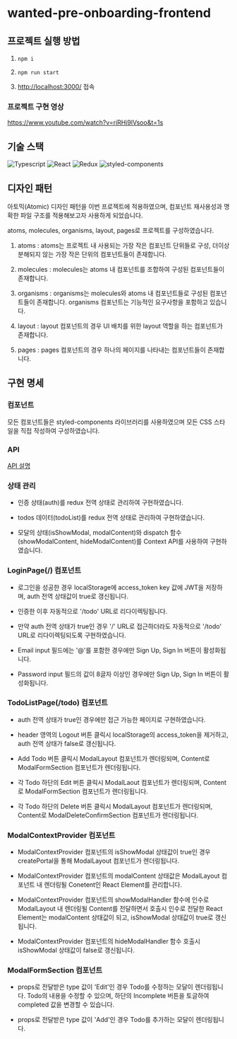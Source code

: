 # wanted-pre-onboarding-frontend

## 프로젝트 실행 방법

1. <code>npm i</code>

2. <code>npm run start</code>

3. <a href="http://localhost:3000/" target="_blank">http://localhost:3000/</a> 접속

### 프로젝트 구현 영상

<a href="https://www.youtube.com/watch?v=riRHi9lVsoo&t=1s">https://www.youtube.com/watch?v=riRHi9lVsoo&t=1s</a>

## 기술 스택

  <img src="https://img.shields.io/badge/typescript-3178C6?style=for-the-badge&logo=typescript&logoColor=white" alt="Typescript">
  <img src="https://img.shields.io/badge/react-61DAFB?style=for-the-badge&logo=react&logoColor=white" alt="React">
  <img src="https://img.shields.io/badge/redux-764ABC?style=for-the-badge&logo=redux&logoColor=white" alt="Redux">
  <img src="https://img.shields.io/badge/styledcomponents-DB7093?style=for-the-badge&logo=styledcomponents&logoColor=white" alt="styled-components">

## 디자인 패턴

아토믹(Atomic) 디자인 패턴을 이번 프로젝트에 적용하였으며, 컴포넌트 재사용성과 명확한 파일 구조를 적용해보고자 사용하게 되었습니다.

atoms, molecules, organisms, layout, pages로 프로젝트를 구성하였습니다.

1. atoms
   : atoms는 프로젝트 내 사용되는 가장 작은 컴포넌트 단위들로 구성, 더이상 분해되지 않는 가장 작은 단위의 컴포넌트들이 존재합니다.

2. molecules
   : molecules는 atoms 내 컴포넌트를 조합하여 구성된 컴포넌트들이 존재합니다.

3. organisms
   : organisms는 molecules와 atoms 내 컴포넌트들로 구성된 컴포넌트들이 존재합니다.
   organisms 컴포넌트는 기능적인 요구사항을 포함하고 있습니다.

4. layout
   : layout 컴포넌트의 경우 UI 배치를 위한 layout 역할을 하는 컴포넌트가 존재합니다.

5. pages
   : pages 컴포넌트의 경우 하나의 페이지를 나타내는 컴포넌트들이 존재합니다.

## 구현 명세

### 컴포넌트

모든 컴포넌트들은 styled-components 라이브러리를 사용하였으며 모든 CSS 스타일을 직접 작성하여 구성하였습니다.

### API

<a href="https://github.com/walking-sunset/selection-task#api">API 설명</a>

### 상태 관리

- 인증 상태(auth)를 redux 전역 상태로 관리하여 구현하였습니다.

- todos 데이터(todoList)를 redux 전역 상태로 관리하여 구현하였습니다.

- 모달의 상태(isShowModal, modalContent)와 dispatch 함수(showModalContent, hideModalContent)를 Context API를 사용하여 구현하였습니다.

### LoginPage(/) 컴포넌트

- 로그인을 성공한 경우 localStorage에 access_token key 값에 JWT을 저장하며, auth 전역 상태값이 true로 갱신됩니다.

- 인증한 이후 자동적으로 '/todo' URL로 리다이렉팅됩니다.

- 만약 auth 전역 상태가 true인 경우 '/' URL로 접근하더라도 자동적으로 '/todo' URL로 리다이렉팅되도록 구현하였습니다.

- Email input 필드에는 '@'를 포함한 경우에만 Sign Up, Sign In 버튼이 활성화됩니다.

- Password input 필드의 값이 8글자 이상인 경우에만 Sign Up, Sign In 버튼이 활성화됩니다.

### TodoListPage(/todo) 컴포넌트

- auth 전역 상태가 true인 경우에만 접근 가능한 페이지로 구현하였습니다.

- header 영역의 Logout 버튼 클릭시 localStorage의 access_token을 제거하고, auth 전역 상태가 false로 갱신됩니다.

- Add Todo 버튼 클릭시 ModalLayout 컴포넌트가 렌더링되며, Content로 ModalFormSection 컴포넌트가 렌더링됩니다.

- 각 Todo 하단의 Edit 버튼 클릭시 ModalLaout 컴포넌트가 렌더링되며, Content로 ModalFormSection 컴포넌트가 렌더링됩니다.

- 각 Todo 하단의 Delete 버튼 클릭시 ModalLayout 컴포넌트가 렌더링되며, Content로 ModalDeleteConfirmSection 컴포넌트가 렌더링됩니다.

### ModalContextProvider 컴포넌트

- ModalContextProvider 컴포넌트의 isShowModal 상태값이 true인 경우 createPortal을 통해 ModalLayout 컴포넌트가 렌더링됩니다.

- ModalContextProvider 컴포넌트의 modalContent 상태값은 ModalLayout 컴포넌트 내 렌더링될 Conetent인 React Element를 관리합니다.

- ModalContextProvider 컴포넌트의 showModalHandler 함수에 인수로 ModalLayout 내 렌더링될 Content를 전달하면서 호출시 인수로 전달한 React Element는 modalContent 상태값이 되고, isShowModal 상태값이 true로 갱신됩니다.

- ModalContextProvider 컴포넌트의 hideModalHandler 함수 호출시 isShowModal 상태값이 false로 갱신됩니다.

### ModalFormSection 컴포넌트

- props로 전달받은 type 값이 'Edit'인 경우 Todo를 수정하는 모달이 렌더링됩니다. Todo의 내용을 수정할 수 있으며, 하단의 Incomplete 버튼을 토글하여 completed 값을 변경할 수 있습니다.

- props로 전달받은 type 값이 'Add'인 경우 Todo를 추가하는 모달이 렌더링됩니다.
